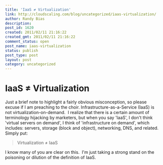 ```yaml
---
title: 'IaaS ≠ Virtualization'
link: http://cloudscaling.com/blog/uncategorized/iaas-virtualization/
author: Randy Bias
description: 
post_id: 1620
created: 2011/02/11 21:16:22
created_gmt: 2011/02/11 21:16:22
comment_status: open
post_name: iaas-virtualization
status: publish
post_type: post
layout: post
category: uncategorized
---
```


# IaaS ≠ Virtualization

Just a brief note to highlight a fairly obvious misconception, so please excuse if I am preaching to the choir. Infrastructure-as-a-Service (IaaS) is not virtualization-on-demand.  I realize that there is a certain amount of terminology hijacking by marketers, but when you say 'IaaS', I don't think 'virtual servers on demand', I think of 'infrastructure on demand', which includes: servers, storage (block and object), networking, DNS, and related. Simply put: 

> Virtualization ≠ IaaS

I know many of you are clear on this.  I'm just taking a strong stand on the poisoning or dilution of the definition of IaaS.